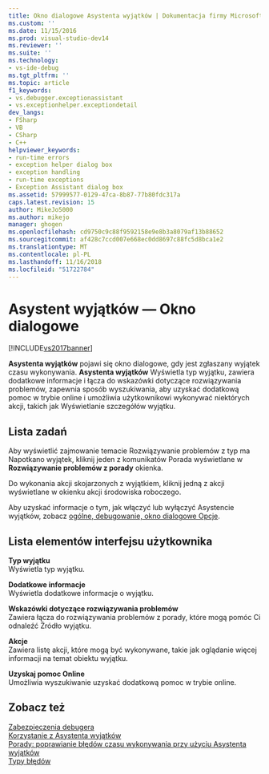 ```yaml
---
title: Okno dialogowe Asystenta wyjątków | Dokumentacja firmy Microsoft
ms.custom: ''
ms.date: 11/15/2016
ms.prod: visual-studio-dev14
ms.reviewer: ''
ms.suite: ''
ms.technology:
- vs-ide-debug
ms.tgt_pltfrm: ''
ms.topic: article
f1_keywords:
- vs.debugger.exceptionassistant
- vs.exceptionhelper.exceptiondetail
dev_langs:
- FSharp
- VB
- CSharp
- C++
helpviewer_keywords:
- run-time errors
- exception helper dialog box
- exception handling
- run-time exceptions
- Exception Assistant dialog box
ms.assetid: 57999577-0129-47ca-8b87-77b80fdc317a
caps.latest.revision: 15
author: MikeJo5000
ms.author: mikejo
manager: ghogen
ms.openlocfilehash: cd9750c9c88f9592158e9e8b3a8079af13b88652
ms.sourcegitcommit: af428c7ccd007e668ec0dd8697c88fc5d8bca1e2
ms.translationtype: MT
ms.contentlocale: pl-PL
ms.lasthandoff: 11/16/2018
ms.locfileid: "51722784"
---
```

# <a name="exception-assistant-dialog-box"></a>Asystent wyjątków — Okno dialogowe
[!INCLUDE[vs2017banner](../includes/vs2017banner.md)]

**Asystenta wyjątków** pojawi się okno dialogowe, gdy jest zgłaszany wyjątek czasu wykonywania. **Asystenta wyjątków** Wyświetla typ wyjątku, zawiera dodatkowe informacje i łącza do wskazówki dotyczące rozwiązywania problemów, zapewnia sposób wyszukiwania, aby uzyskać dodatkową pomoc w trybie online i umożliwia użytkownikowi wykonywać niektórych akcji, takich jak Wyświetlanie szczegółów wyjątku.  
  
## <a name="task-list"></a>Lista zadań  
 Aby wyświetlić zajmowanie temacie Rozwiązywanie problemów z typ ma Napotkano wyjątek, kliknij jeden z komunikatów Porada wyświetlane w **Rozwiązywanie problemów z porady** okienka.  
  
 Do wykonania akcji skojarzonych z wyjątkiem, kliknij jedną z akcji wyświetlane w okienku akcji środowiska roboczego.  
  
 Aby uzyskać informacje o tym, jak włączyć lub wyłączyć Asystencie wyjątków, zobacz [ogólne, debugowanie, okno dialogowe Opcje](../debugger/general-debugging-options-dialog-box.md).  
  
## <a name="user-interface-element-list"></a>Lista elementów interfejsu użytkownika  
 **Typ wyjątku**  
 Wyświetla typ wyjątku.  
  
 **Dodatkowe informacje**  
 Wyświetla dodatkowe informacje o wyjątku.  
  
 **Wskazówki dotyczące rozwiązywania problemów**  
 Zawiera łącza do rozwiązywania problemów z porady, które mogą pomóc Ci odnaleźć Źródło wyjątku.  
  
 **Akcje**  
 Zawiera listę akcji, które mogą być wykonywane, takie jak oglądanie więcej informacji na temat obiektu wyjątku.  
  
 **Uzyskaj pomoc Online**  
 Umożliwia wyszukiwanie uzyskać dodatkową pomoc w trybie online.  
  
## <a name="see-also"></a>Zobacz też  
 [Zabezpieczenia debugera](../debugger/debugger-security.md)   
 [Korzystanie z Asystenta wyjątków](http://msdn.microsoft.com/library/e0a78c50-7318-4d54-af51-40c00aea8711)   
 [Porady: poprawianie błędów czasu wykonywania przy użyciu Asystenta wyjątków](http://msdn.microsoft.com/library/23b08d45-7b20-42c9-bdc9-fb3157ad823b)   
 [Typy błędów](http://msdn.microsoft.com/library/3048aabf-8c97-4e13-9150-853769cb5f6f)



